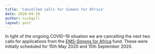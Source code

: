 ```yaml
---
title: 'Cancelled calls for Simons for Africa'
date: 2020-04-10
author: nickgill
layout: post
---
```


In light of the ongoing COVID-19 situation we are cancelling the next two calls for applications from the <a href = "https://euro-math-soc.eu/ems-simons-africa">EMS-Simons for Africa</a> fund. These were initially scheduled for 15th May 2020 and 15th September 2020.
